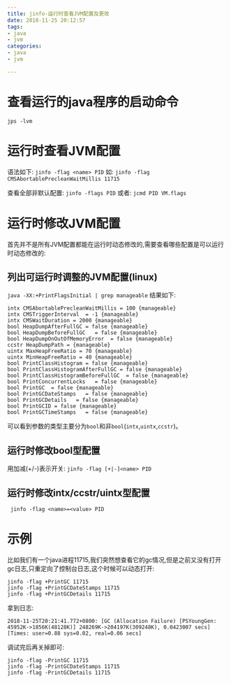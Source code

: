 ```yaml
---
title: jinfo-运行时查看JVM配置及更改
date: 2018-11-25 20:12:57
tags:
- java
- jvm
categories:
- java
- jvm

---
```


# 查看运行的java程序的启动命令
`jps -lvm`

# 运行时查看JVM配置
语法如下:
`jinfo -flag <name> PID`
如:
`jinfo -flag CMSAbortablePrecleanWaitMillis 11715`

查看全部非默认配置:
`jinfo -flags PID`
或者:
`jcmd PID VM.flags`

# 运行时修改JVM配置
首先并不是所有JVM配置都能在运行时动态修改的,需要查看哪些配置是可以运行时动态修改的:
## 列出可运行时调整的JVM配置(linux)
`java -XX:+PrintFlagsInitial | grep manageable`
结果如下:
```
intx CMSAbortablePrecleanWaitMillis = 100 {manageable}
intx CMSTriggerInterval  = -1 {manageable}
intx CMSWaitDuration = 2000 {manageable}
bool HeapDumpAfterFullGC = false {manageable}
bool HeapDumpBeforeFullGC   = false {manageable}
bool HeapDumpOnOutOfMemoryError  = false {manageable}
ccstr HeapDumpPath = {manageable}
uintx MaxHeapFreeRatio = 70 {manageable}
uintx MinHeapFreeRatio = 40 {manageable}
bool PrintClassHistogram = false {manageable}
bool PrintClassHistogramAfterFullGC = false {manageable}
bool PrintClassHistogramBeforeFullGC  = false {manageable}
bool PrintConcurrentLocks   = false {manageable}
bool PrintGC  = false {manageable}
bool PrintGCDateStamps   = false {manageable}
bool PrintGCDetails   = false {manageable}
bool PrintGCID = false {manageable}
bool PrintGCTimeStamps   = false {manageable}
```

可以看到参数的类型主要分为`bool`和非`bool`(`intx`,`uintx`,`ccstr`)。
## 运行时修改bool型配置
用加减(+/-)表示开关:
`jinfo -flag [+|-]<name> PID`

## 运行时修改intx/ccstr/uintx型配置
` jinfo -flag <name>=<value> PID`


# 示例
比如我们有一个java进程11715,我们突然想查看它的gc情况,但是之前又没有打开gc日志,只重定向了控制台日志,这个时候可以动态打开:
```
jinfo -flag +PrintGC 11715
jinfo -flag +PrintGCDateStamps 11715
jinfo -flag +PrintGCDetails 11715
```
拿到日志:
```
2018-11-25T20:21:41.772+0800: [GC (Allocation Failure) [PSYoungGen: 45952K->1856K(48128K)] 248269K->204197K(309248K), 0.0423007 secs] [Times: user=0.88 sys=0.02, real=0.06 secs]
```

调试完后再关掉即可:
```
jinfo -flag -PrintGC 11715
jinfo -flag -PrintGCDateStamps 11715
jinfo -flag -PrintGCDetails 11715
```



